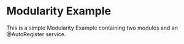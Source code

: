 Modularity Example
==================

This is a simple Modularity Example containing two modules and an @AutoRegister service.